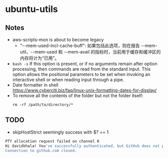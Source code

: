 # ubuntu-utils

## Notes

- aws-scripts-mon is about to become legacy
  - "--mem-used-incl-cache-buff": 如果包括此选项，则在报告 --mem-util、--mem-used 和 --mem-avail 的指标时，当前用于缓存和缓冲区的内存将计为“已用”。 
- `bash -s`
    If this option is present, or if no arguments remain after option processing, then commands are read from the standard input. This option allows the positional parameters to be set when invoking an interactive shell or when reading input through a pipe.
- Date formatter in shell  
https://www.cyberciti.biz/faq/linux-unix-formatting-dates-for-display/
- To remove all the contents of the folder but not the folder itself:
  ```
  rm -rf /path/to/directory/*
  ```
## TODO
- skipHostStrict seemingly success with $? == 1
```bash
PTY allocation request failed on channel 0
Hi davidkhala! You've successfully authenticated, but GitHub does not provide shell access.
Connection to github.com closed.

```
